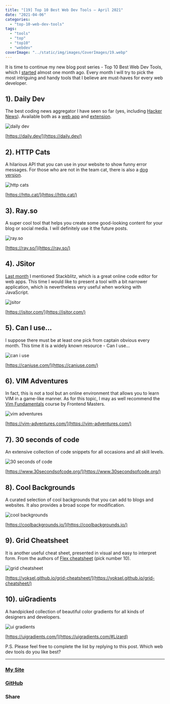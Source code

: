 ```yaml
---
title: "[19] Top 10 Best Web Dev Tools – April 2021"
date: "2021-04-06"
categories:
  - "top-10-web-dev-tools"
tags:
  - "tools"
  - "top"
  - "top10"
  - "webdev"
coverImage: "../static/img/images/CoverImages/19.webp"
---
```


It is time to continue my new blog post series - Top 10 Best Web Dev Tools, which I [started](https://create-react-app.com/18-top-10-web-dev-tools-03-2021/) almost one month ago. Every month I will try to pick the most intriguing and handy tools that I believe are must-haves for every web developer.

## 1). Daily Dev

The best coding news aggregator I have seen so far (yes, including [Hacker News](https://create-react-app.com/15-best-developer-resources-in-2020/)). Available both as a [web app](https://app.daily.dev/) and [extension](https://r.daily.dev/chrome).

![daily dev](https://reverent-carson-67c52e.netlify.app/static/img/images/Screenshot-2021-04-06-at-16.30.36-1024x535.png)

[https://daily.dev/](https://daily.dev/)

## 2). HTTP Cats

A hilarious API that you can use in your website to show funny error messages. For those who are not in the team cat, there is also a [dog version](https://httpstatusdogs.com/).

![http cats](https://reverent-carson-67c52e.netlify.app/static/img/images/Screenshot-2021-04-06-at-16.27.26-1024x597.png)

[https://http.cat/](https://http.cat/)

## 3). Ray.so

A super cool tool that helps you create some good-looking content for your blog or social media. I will definitely use it the future posts.

![ray.so](https://reverent-carson-67c52e.netlify.app/static/img/images/Screenshot-2021-04-06-at-16.28.20-1024x517.png)

[https://ray.so/](https://ray.so/)

## 4). JSitor

[Last month](https://create-react-app.com/18-top-10-web-dev-tools-03-2021/) I mentioned Stackblitz, which is a great online code editor for web apps. This time I would like to present a tool with a bit narrower application, which is nevertheless very useful when working with JavaScript.

![jsitor](https://reverent-carson-67c52e.netlify.app/static/img/images/Screenshot-2021-04-06-at-16.29.28-1024x541.png)

[https://jsitor.com/](https://jsitor.com/)

## 5). Can I use...

I suppose there must be at least one pick from captain obvious every month. This time it is a widely known resource - Can I use...

![can i use](https://reverent-carson-67c52e.netlify.app/static/img/images/Screenshot-2021-04-06-at-16.30.23-1024x502.png)

[https://caniuse.com/](https://caniuse.com/)

## 6). VIM Adventures

In fact, this is not a tool but an online environment that allows you to learn VIM in a game-like manner. As for this topic, I may as well recommend the [Vim Fundamentals](https://frontendmasters.com/workshops/vim-fundamentals/) course by Frontend Masters.

![vim adventures](https://reverent-carson-67c52e.netlify.app/static/img/images/Screenshot-2021-04-06-at-16.29.00-1024x519.png)

[https://vim-adventures.com/](https://vim-adventures.com/)

## 7). 30 seconds of code

An extensive collection of code snippets for all occasions and all skill levels.

![30 seconds of code](https://reverent-carson-67c52e.netlify.app/static/img/images/Screenshot-2021-04-06-at-16.20.02-1024x595.png)

[https://www.30secondsofcode.org/](https://www.30secondsofcode.org/)

## 8). Cool Backgrounds

A curated selection of cool backgrounds that you can add to blogs and websites. It also provides a broad scope for modification.

![cool backgrounds](https://reverent-carson-67c52e.netlify.app/static/img/images/Screenshot-2021-04-06-at-16.26.57-1024x541.png)

[https://coolbackgrounds.io/](https://coolbackgrounds.io/)

## 9). Grid Cheatsheet

It is another useful cheat sheet, presented in visual and easy to interpret form. From the authors of [Flex cheatsheet](https://create-react-app.com/18-top-10-web-dev-tools-03-2021/) (pick number 10).

![grid cheatsheet](https://reverent-carson-67c52e.netlify.app/static/img/images/Screenshot-2021-04-06-at-16.31.41-1024x542.png)

[https://yoksel.github.io/grid-cheatsheet/](https://yoksel.github.io/grid-cheatsheet/)

## 10). uiGradients

A handpicked collection of beautiful color gradients for all kinds of designers and developers.

![ui gradients](https://reverent-carson-67c52e.netlify.app/static/img/images/IMG_0180-1024x598.jpg)

[https://uigradients.com/](https://uigradients.com/#Lizard)

P.S. Please feel free to complete the list by replying to this post. Which web dev tools do you like best?

---

### [My Site](https://villivald.com/)

### [GitHub](https://github.com/villivald)

### Share

<script src="https://yastatic.net/share2/share.js"></script>
